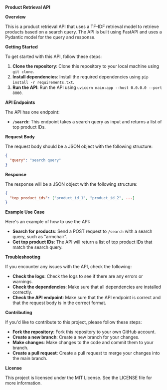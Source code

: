 

**Product Retrieval API**

**Overview**

This is a product retrieval API that uses a TF-IDF retrieval model to retrieve products based on a search query. The API is built using FastAPI and uses a Pydantic model for the query and response.

**Getting Started**

To get started with this API, follow these steps:

1. **Clone the repository**: Clone this repository to your local machine using `git clone`.
2. **Install dependencies**: Install the required dependencies using `pip install -r requirements.txt`.
3. **Run the API**: Run the API using `uvicorn main:app --host 0.0.0.0 --port 8000`.

**API Endpoints**

The API has one endpoint:

* **`/search`**: This endpoint takes a search query as input and returns a list of top product IDs.

**Request Body**

The request body should be a JSON object with the following structure:

```json
{
  "query": "search query"
}
```

**Response**

The response will be a JSON object with the following structure:

```json
{
  "top_product_ids": ["product_id_1", "product_id_2", ...]
}
```

**Example Use Case**

Here's an example of how to use the API:

* **Search for products**: Send a POST request to `/search` with a search query, such as "armchair".
* **Get top product IDs**: The API will return a list of top product IDs that match the search query.

**Troubleshooting**

If you encounter any issues with the API, check the following:

* **Check the logs**: Check the logs to see if there are any errors or warnings.
* **Check the dependencies**: Make sure that all dependencies are installed correctly.
* **Check the API endpoint**: Make sure that the API endpoint is correct and that the request body is in the correct format.

**Contributing**

If you'd like to contribute to this project, please follow these steps:

* **Fork the repository**: Fork this repository to your own GitHub account.
* **Create a new branch**: Create a new branch for your changes.
* **Make changes**: Make changes to the code and commit them to your branch.
* **Create a pull request**: Create a pull request to merge your changes into the main branch.

**License**

This project is licensed under the MIT License. See the LICENSE file for more information.
